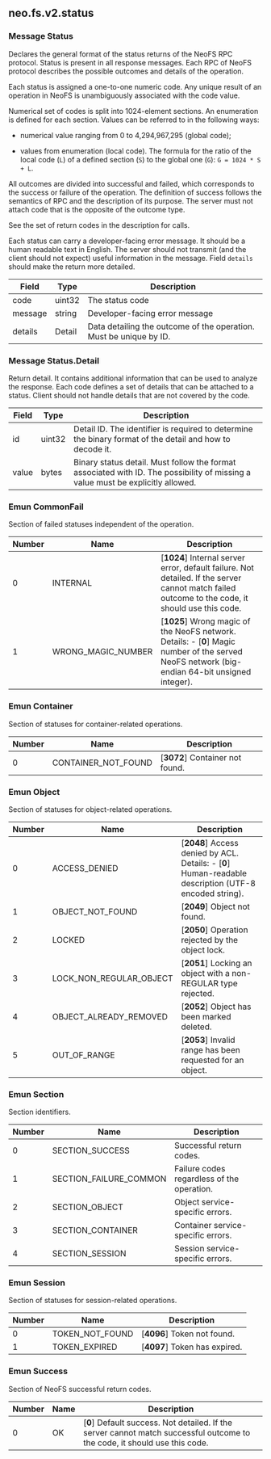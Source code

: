 ## neo.fs.v2.status




### Message Status

Declares the general format of the status returns of the NeoFS RPC protocol.
Status is present in all response messages. Each RPC of NeoFS protocol
describes the possible outcomes and details of the operation.

Each status is assigned a one-to-one numeric code. Any unique result of an
operation in NeoFS is unambiguously associated with the code value.

Numerical set of codes is split into 1024-element sections. An enumeration
is defined for each section. Values can be referred to in the following ways:

* numerical value ranging from 0 to 4,294,967,295 (global code);

* values from enumeration (local code). The formula for the ratio of the
  local code (`L`) of a defined section (`S`) to the global one (`G`):
  `G = 1024 * S + L`.

All outcomes are divided into successful and failed, which corresponds
to the success or failure of the operation. The definition of success
follows the semantics of RPC and the description of its purpose.
The server must not attach code that is the opposite of the outcome type.

See the set of return codes in the description for calls.

Each status can carry a developer-facing error message. It should be a human
readable text in English. The server should not transmit (and the client
should not expect) useful information in the message. Field `details`
should make the return more detailed.

| Field | Type | Description |
| ----- | ---- | ----------- |
| code | uint32 | The status code |
| message | string | Developer-facing error message |
| details | Detail | Data detailing the outcome of the operation. Must be unique by ID. |
   
### Message Status.Detail

Return detail. It contains additional information that can be used to
analyze the response. Each code defines a set of details that can be
attached to a status. Client should not handle details that are not
covered by the code.

| Field | Type | Description |
| ----- | ---- | ----------- |
| id | uint32 | Detail ID. The identifier is required to determine the binary format of the detail and how to decode it. |
| value | bytes | Binary status detail. Must follow the format associated with ID. The possibility of missing a value must be explicitly allowed. |
    
### Emun CommonFail

Section of failed statuses independent of the operation.

| Number | Name | Description |
| ------ | ---- | ----------- |
| 0 | INTERNAL | [**1024**] Internal server error, default failure. Not detailed. If the server cannot match failed outcome to the code, it should use this code. |
| 1 | WRONG_MAGIC_NUMBER | [**1025**] Wrong magic of the NeoFS network. Details: - [**0**] Magic number of the served NeoFS network (big-endian 64-bit unsigned integer). |

### Emun Container

Section of statuses for container-related operations.

| Number | Name | Description |
| ------ | ---- | ----------- |
| 0 | CONTAINER_NOT_FOUND | [**3072**] Container not found. |

### Emun Object

Section of statuses for object-related operations.

| Number | Name | Description |
| ------ | ---- | ----------- |
| 0 | ACCESS_DENIED | [**2048**] Access denied by ACL. Details: - [**0**] Human-readable description (UTF-8 encoded string). |
| 1 | OBJECT_NOT_FOUND | [**2049**] Object not found. |
| 2 | LOCKED | [**2050**] Operation rejected by the object lock. |
| 3 | LOCK_NON_REGULAR_OBJECT | [**2051**] Locking an object with a non-REGULAR type rejected. |
| 4 | OBJECT_ALREADY_REMOVED | [**2052**] Object has been marked deleted. |
| 5 | OUT_OF_RANGE | [**2053**] Invalid range has been requested for an object. |

### Emun Section

Section identifiers.

| Number | Name | Description |
| ------ | ---- | ----------- |
| 0 | SECTION_SUCCESS | Successful return codes. |
| 1 | SECTION_FAILURE_COMMON | Failure codes regardless of the operation. |
| 2 | SECTION_OBJECT | Object service-specific errors. |
| 3 | SECTION_CONTAINER | Container service-specific errors. |
| 4 | SECTION_SESSION | Session service-specific errors. |

### Emun Session

Section of statuses for session-related operations.

| Number | Name | Description |
| ------ | ---- | ----------- |
| 0 | TOKEN_NOT_FOUND | [**4096**] Token not found. |
| 1 | TOKEN_EXPIRED | [**4097**] Token has expired. |

### Emun Success

Section of NeoFS successful return codes.

| Number | Name | Description |
| ------ | ---- | ----------- |
| 0 | OK | [**0**] Default success. Not detailed. If the server cannot match successful outcome to the code, it should use this code. |
 
